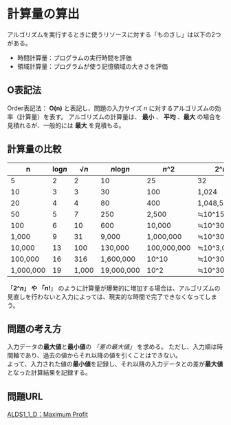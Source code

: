 # 計算量の算出
アルゴリズムを実行するときに使うリソースに対する「ものさし」は以下の2つがある。  
 - 時間計算量：プログラムの実行時間を評価
 - 領域計算量：プログラムが使う記憶領域の大きさを評価

## O表記法
Order表記法： **O(n)** と表記し、問題の入力サイズ *n* に対するアルゴリズムの効率（計算量）を表す。
アルゴリズムの計算量は、 **最小** 、 **平均** 、**最大** の場合を見積れるが、一般的には **最大** を見積もる。

## 計算量の比較

n|log*n*|√*n*|*n*log*n*|*n*^2|2^*n*|*n*!|
---|----|----|----|----|----|----|
5|2|2|10|25|32|120|
10|3|3|30|100|1,024|3,628,800|
20|4|4|80|400|1,048,576|≒2.4×10^18|
50|5|7|250|2,500|≒10^15|≒3.0×10^64|
100|6|10|600|10,000|≒10^30|≒9.3×10^157|
1,000|9|31|9,000|1,000,000|≒10^300|≒4.0×10^2,567|
10,000|13|100|130,000|100,000,000|≒10^3,000|≒10^35,660|
100,000|16|316|1,600,000|10^10|≒10^30,000|≒10^456,574|
1,000,000|19|1,000|19,000,000|10^2|≒10^300,000|≒10^5,565,709|

「**2^***n*」 や 「*n***!**」 のように計算量が爆発的に増加する場合は、アルゴリズムの見直しを行わないと入力によっては、現実的な時間で完了できなくなってしまう。

## 問題の考え方
入力データの**最大値**と**最小値**の *「差の最大値」* を求める。
ただし、入力順は時間軸であり、過去の値からそれ以降の値を引くことはできない。  
よって、入力された値の**最小値**を記録し、それ以降の入力データとの差が**最大値**となった計算結果を記録する。

## 問題URL
[ALDS1_1_D：Maximum Profit](http://judge.u-aizu.ac.jp/onlinejudge/description.jsp?id=ALDS1_1_D&lang=ja)